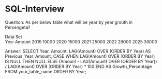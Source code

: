# SQL-Interview

Question: As per below table what will be year by year grouth in Percengeta?

Data Set	
Yesr	Amount
2019	10000
2020	15000
2021	25000
2022	26000
2025	30000

Answer: 
SELECT 
    Year,
    Amount,
    LAG(Amount) OVER (ORDER BY Year) AS Previous_Year_Amount,
    CASE 
        WHEN LAG(Amount) OVER (ORDER BY Year) IS NULL THEN NULL 
        ELSE (Amount - LAG(Amount) OVER (ORDER BY Year)) / LAG(Amount) OVER (ORDER BY Year) * 100 
    END AS Growth_Percentage
FROM 
    your_table_name
ORDER BY 
    Year;
